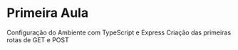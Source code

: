 # Primeira Aula

Configuração do Ambiente com TypeScript e Express
Criação das primeiras rotas de GET e POST